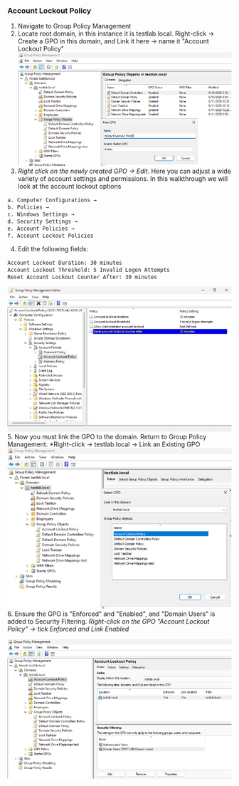 ### Account Lockout Policy
1. Navigate to Group Policy Management
2. Locate root domain, in this instance it is testlab.local. Right-click → Create a GPO in this domain, and Link it here → name it "Account Lockout Policy"  
![group policy management](https://github.com/nickbruggen90/LabsVol8021Q/blob/main/Project%201.1%3A%20Active%20Directory%20and%20Windows%2010%20Integration/Images/Screenshot%202025-06-11%20194312.png)
3. *Right click on the newly created GPO → Edit*. Here you can adjust a wide variety of account settings and permissions. In this walkthrough we will look at the account lockout options
```
a. Computer Configurations → 
b. Policies → 
c. Windows Settings → 
d. Security Settings → 
e. Account Policies → 
f. Account Lockout Policies
```
4. Edit the following fields:
```
Account Lockout Duration: 30 minutes
Account Lockout Threshold: 5 Invalid Logon Attempts
Reset Account Lockout Counter After: 30 minutes
```
![account lockout criteria](https://github.com/nickbruggen90/LabsVol8021Q/blob/main/Project%201.1%3A%20Active%20Directory%20and%20Windows%2010%20Integration/Images/Screenshot%202025-06-11%20194543.png)  
5. Now you must link the GPO to the domain. Return to Group Policy Management. *Right-click → testlab.local → Link an Existing GPO
![link GPO](https://github.com/nickbruggen90/LabsVol8021Q/blob/main/Project%201.1%3A%20Active%20Directory%20and%20Windows%2010%20Integration/Images/Screenshot%202025-06-11%20194626.png)  
6. Ensure the GPO is "Enforced" and "Enabled", and "Domain Users" is added to Security Filtering. *Right-click on the GPO "Account Lockout Policy" → tick Enforced and Link Enabled*

![enforced/enabled](https://github.com/nickbruggen90/LabsVol8021Q/blob/main/Project%201.1%3A%20Active%20Directory%20and%20Windows%2010%20Integration/Images/Screenshot%202025-06-11%20194819.png)
